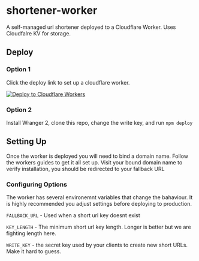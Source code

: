 # shortener-worker
A self-managed url shortener deployed to a Cloudflare Worker. Uses Cloudfalre KV for storage.

## Deploy
### Option 1
Click the deploy link to set up a cloudflare worker.

[![Deploy to Cloudflare Workers](https://deploy.workers.cloudflare.com/button)](https://deploy.workers.cloudflare.com/?url=https://github.com/jmazur/shortener-worker)

### Option 2
Install Wranger 2, clone this repo, change the write key, and run `npm deploy`

## Setting Up
Once the worker is deployed you will need to bind a domain name. Follow the workers guides to get it all set up. Visit your bound domain name to verify installation, you should be redirected to your fallback URL

### Configuring Options
The worker has several environemnt variables that change the bahaviour. It is highly recommended you adjust settings before deploying to production.

`FALLBACK_URL` - Used when a short url key doesnt exist

`KEY_LENGTH` - The minimum short url key length. Longer is better but we are fighting length here. 

`WRITE_KEY` - the secret key used by your clients to create new short URLs. Make it hard to guess.
